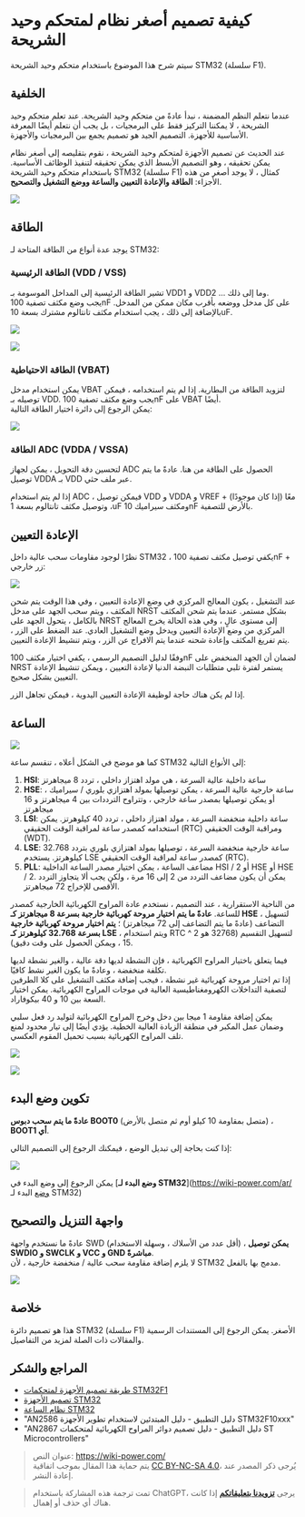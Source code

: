 # كيفية تصميم أصغر نظام لمتحكم وحيد الشريحة

سيتم شرح هذا الموضوع باستخدام متحكم وحيد الشريحة STM32 (سلسلة F1).

## الخلفية

عندما نتعلم النظم المضمنة ، نبدأ عادةً من متحكم وحيد الشريحة. عند تعلم متحكم وحيد الشريحة ، لا يمكننا التركيز فقط على البرمجيات ، بل يجب أن نتعلم أيضًا المعرفة الأساسية للأجهزة. التصميم الجيد هو تصميم يجمع بين البرمجيات والأجهزة.

عند الحديث عن تصميم الأجهزة لمتحكم وحيد الشريحة ، نقوم بتقليصه إلى أصغر نظام يمكن تحقيقه ، وهو التصميم الأبسط الذي يمكن تحقيقه لتنفيذ الوظائف الأساسية. باستخدام متحكم وحيد الشريحة STM32 (سلسلة F1) كمثال ، لا يوجد أصغر من هذه الأجزاء: **الطاقة والإعادة التعيين والساعة ووضع التشغيل والتصحيح**.

![](https://img.wiki-power.com/d/wiki-media/img/20200605234144.jpg)

## الطاقة

يوجد عدة أنواع من الطاقة المتاحة لـ STM32:

### الطاقة الرئيسية (VDD / VSS)

تشير الطاقة الرئيسية إلى المداخل الموسومة بـ VDD1 و VDD2 ... وما إلى ذلك.  
يجب وضع مكثف تصفية 100nF على كل مدخل ووضعه بأقرب مكان ممكن من المدخل. بالإضافة إلى ذلك ، يجب استخدام مكثف تانتالوم مشترك بسعة 10uF.

![](https://img.wiki-power.com/d/wiki-media/img/20200605163136.png)

![](https://img.wiki-power.com/d/wiki-media/img/20200605163204.png)

### الطاقة الاحتياطية (VBAT)

يمكن استخدام مدخل VBAT لتزويد الطاقة من البطارية. إذا لم يتم استخدامه ، فيمكن توصيله بـ VDD. يجب وضع مكثف تصفية 100nF على VBAT أيضًا.  
يمكن الرجوع إلى دائرة اختيار الطاقة التالية:

![](https://img.wiki-power.com/d/wiki-media/img/20200605163337.jpg)

### الطاقة ADC (VDDA / VSSA)

لتحسين دقة التحويل ، يمكن لجهاز ADC الحصول على الطاقة من هنا. عادةً ما يتم توصيل VDDA بـ VDD عبر ملف حثي.

إذا لم يتم استخدام ADC ، فيمكن توصيل VDD و VDDA و VREF + (إذا كان موجودًا) معًا ، وتوصيل مكثف تانتالوم بسعة 1uF ومكثف سيراميك 10nF بالأرض للتصفية.

## الإعادة التعيين

نظرًا لوجود مقاومات سحب عالية داخل STM32 ، يكفي توصيل مكثف تصفية 100nF + زر خارجي:

![](https://img.wiki-power.com/d/wiki-media/img/20200605163429.png)

عند التشغيل ، يكون المعالج المركزي في وضع الإعادة التعيين ، وفي هذا الوقت يتم شحن المكثف ، ويتم سحب الجهد على مدخل NRST بشكل مستمر. عندما يتم شحن المكثف بالكامل ، يتحول الجهد على NRST إلى مستوى عالٍ ، وفي هذه الحالة يخرج المعالج المركزي من وضع الإعادة التعيين ويدخل وضع التشغيل العادي. عند الضغط على الزر ، يتم تفريغ المكثف وإعادة شحنه عندما يتم الافراج عن الزر ، ويتم تنشيط الإعادة التعيين.

وفقًا لدليل التصميم الرسمي ، يكفي اختيار مكثف 100nF لضمان أن الجهد المنخفض على NRST يستمر لفترة تلبي متطلبات النبضة الدنيا لإعادة التعيين ، ويمكن تنشيط الإعادة التعيين بشكل صحيح.

إذا لم يكن هناك حاجة لوظيفة الإعادة التعيين اليدوية ، فيمكن تجاهل الزر.

## الساعة

![](https://img.wiki-power.com/d/wiki-media/img/20200605155729.png)

كما هو موضح في الشكل أعلاه ، تنقسم ساعة STM32 إلى الأنواع التالية:

1. **HSI**: ساعة داخلية عالية السرعة ، هي مولد اهتزاز داخلي ، تردد 8 ميجاهرتز
2. **HSE**: ساعة خارجية عالية السرعة ، يمكن توصيلها بمولد اهتزازي بلوري / سيراميك ، أو يمكن توصيلها بمصدر ساعة خارجي ، وتتراوح الترددات بين 4 ميجاهرتز و 16 ميجاهرتز
3. **LSI**: ساعة داخلية منخفضة السرعة ، مولد اهتزاز داخلي ، تردد 40 كيلوهرتز. يمكن استخدامه كمصدر ساعة لمراقبة الوقت الحقيقي (RTC) ومراقبة الوقت الحقيقي (WDT).
4. **LSE**: ساعة خارجية منخفضة السرعة ، توصيلها بمولد اهتزازي بلوري بتردد 32.768 كيلوهرتز. يستخدم LSE كمصدر ساعة لمراقبة الوقت الحقيقي (RTC).
5. **PLL**: مضاعف الساعة ، يمكن اختيار مصدر الساعة الداخلية HSI / 2 أو HSE أو HSE / 2. يمكن أن يكون مضاعف التردد من 2 إلى 16 مرة ، ولكن يجب ألا يتجاوز التردد الأقصى للإخراج 72 ميجاهرتز.



من الناحية الاستقرارية ، عند التصميم ، نستخدم عادة المراوح الكهربائية الخارجية كمصدر للساعة. **عادةً ما يتم اختيار مروحة كهربائية خارجية بسرعة 8 ميجاهرتز كـ HSE** ، لتسهيل التضاعف (عادةً ما يتم التضاعف إلى 72 ميجاهرتز) ؛ **يتم اختيار مروحة كهربائية خارجية بسرعة 32.768 كيلوهرتز كـ LSE** ، ويتم استخدام RTC لتسهيل التقسيم (32768 هو 2 ^ 15 ، ويمكن الحصول على وقت دقيق).

فيما يتعلق باختيار المراوح الكهربائية ، فإن النشطة لديها دقة عالية ، والغير نشطة لديها تكلفة منخفضة ، وعادةً ما يكون الغير نشط كافيًا.  
إذا تم اختيار مروحة كهربائية غير نشطة ، فيجب إضافة مكثف التشغيل على كلا الطرفين لتصفية التداخلات الكهرومغناطيسية العالية في موجات المراوح الكهربائية. يمكن اختيار السعة بين 10 و 40 بيكوفاراد.

يمكن إضافة مقاومة 1 ميجا بين دخل وخرج المراوح الكهربائية لتوليد رد فعل سلبي وضمان عمل المكبر في منطقة الزيادة العالية الخطية. يؤدي أيضًا إلى تيار محدود لمنع تلف المراوح الكهربائية بسبب تحميل المقوم العكسي.

![](https://img.wiki-power.com/d/wiki-media/img/20200605171011.png)

![](https://img.wiki-power.com/d/wiki-media/img/20200612130149.jpg)

## تكوين وضع البدء

**عادةً ما يتم سحب دبوس BOOT0** (متصل بمقاومة 10 كيلو أوم ثم متصل بالأرض) ، **BOOT1 أي**.

إذا كنت بحاجة إلى تبديل الوضع ، فيمكنك الرجوع إلى التصميم التالي:

![](https://img.wiki-power.com/d/wiki-media/img/20200605163537.png)

يمكن الرجوع إلى وضع البدء في [**وضع البدء لـ STM32**](https://wiki-power.com/ar/وضع البدء لـ STM32)

## واجهة التنزيل والتصحيح

عادةً ما نستخدم واجهة SWD (أقل عدد من الأسلاك ، وسهلة الاستخدام) ، **يمكن توصيل SWDIO و SWCLK و VCC و GND مباشرةً**.  
لا يلزم إضافة مقاومة سحب عالية / منخفضة خارجية ، لأن STM32 مدمج بها بالفعل.

![](https://img.wiki-power.com/d/wiki-media/img/20200605170741.png)

## خلاصة

هذا هو تصميم دائرة STM32 (سلسلة F1) الأصغر. يمكن الرجوع إلى المستندات الرسمية والمقالات ذات الصلة لمزيد من التفاصيل.

## المراجع والشكر

- [طريقة تصميم الأجهزة لمتحكمات STM32F1](https://blog.csdn.net/Creative_Team/article/details/80006705?utm_medium=distribute.pc_relevant.none-task-blog-BlogCommendFromMachineLearnPai2-7&depth_1-utm_source=distribute.pc_relevant.none-task-blog-BlogCommendFromMachineLearnPai2-7)
- [تصميم الأجهزة STM32](https://cedar-renjun.github.io/2015/12/12/STM32-Hardware-Design/)
- [نظام الساعة STM32](http://blog.chinaunix.net/uid-24219701-id-4081961.html)
- "AN2586 دليل التطبيق - دليل المبتدئين لاستخدام تطوير الأجهزة STM32F10xxx"
- "AN2867 دليل التطبيق - دليل تصميم دوائر المراوح الكهربائية لمتحكمات ST Microcontrollers"

> عنوان النص: <https://wiki-power.com/>  
> يتم حماية هذا المقال بموجب اتفاقية [CC BY-NC-SA 4.0](https://creativecommons.org/licenses/by/4.0/deed.zh)، يُرجى ذكر المصدر عند إعادة النشر.

> تمت ترجمة هذه المشاركة باستخدام ChatGPT، يرجى [**تزويدنا بتعليقاتكم**](https://github.com/linyuxuanlin/Wiki_MkDocs/issues/new) إذا كانت هناك أي حذف أو إهمال.